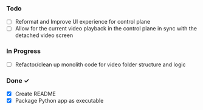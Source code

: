 ### Todo

- [ ] Reformat and Improve UI experience for control plane
- [ ] Allow for the current video playback in the control plane in sync with the detached video screen

### In Progress

- [ ] Refactor/clean up monolith code for video folder structure and logic

### Done ✓

- [x] Create README
- [x] Package Python app as executable
